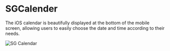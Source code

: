 # SGCalender
The iOS calendar is beautifully displayed at the bottom of the mobile screen, allowing users to easily choose the date and time according to their needs.


![SG Calendar](https://github.com/shashi751/SGCalender/assets/16876340/9c5d6582-9871-43dd-93ce-a3a993448d1a)


